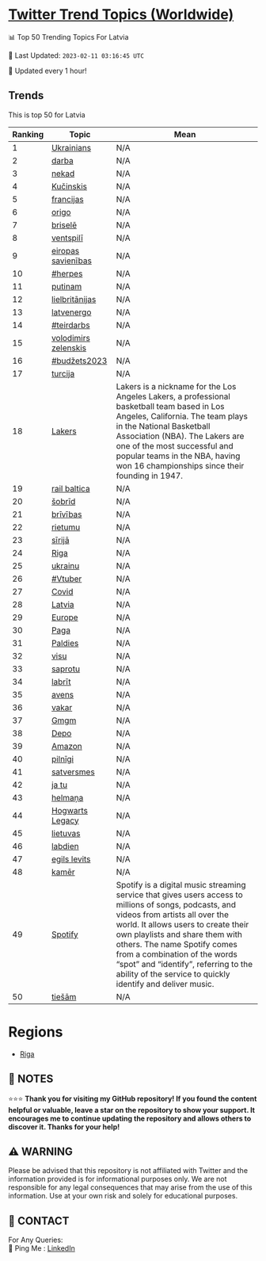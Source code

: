 [Twitter Trend Topics (Worldwide)](https://github.com/ErcinDedeoglu/Twitter-Trend-Topics)
==========


📊 Top 50 Trending Topics For Latvia

📆 Last Updated: `2023-02-11 03:16:45 UTC`

🔧 Updated every 1 hour!


## Trends

This is top 50 for Latvia

| Ranking | Topic | Mean |
| ------- | ------------ | ------------ |
| 1 | [Ukrainians](http://twitter.com/search?q=Ukrainians) | N/A |
| 2 | [darba](http://twitter.com/search?q=darba) | N/A |
| 3 | [nekad](http://twitter.com/search?q=nekad) | N/A |
| 4 | [Kučinskis](http://twitter.com/search?q=Ku%c4%8dinskis) | N/A |
| 5 | [francijas](http://twitter.com/search?q=francijas) | N/A |
| 6 | [origo](http://twitter.com/search?q=origo) | N/A |
| 7 | [briselē](http://twitter.com/search?q=brisel%c4%93) | N/A |
| 8 | [ventspilī](http://twitter.com/search?q=ventspil%c4%ab) | N/A |
| 9 | [eiropas savienības](http://twitter.com/search?q=eiropas+savien%c4%abbas) | N/A |
| 10 | [#herpes](http://twitter.com/search?q=%23herpes) | N/A |
| 11 | [putinam](http://twitter.com/search?q=putinam) | N/A |
| 12 | [lielbritānijas](http://twitter.com/search?q=lielbrit%c4%81nijas) | N/A |
| 13 | [latvenergo](http://twitter.com/search?q=latvenergo) | N/A |
| 14 | [#teirdarbs](http://twitter.com/search?q=%23teirdarbs) | N/A |
| 15 | [volodimirs zelenskis](http://twitter.com/search?q=volodimirs+zelenskis) | N/A |
| 16 | [#budžets2023](http://twitter.com/search?q=%23bud%c5%beets2023) | N/A |
| 17 | [turcija](http://twitter.com/search?q=turcija) | N/A |
| 18 | [Lakers](http://twitter.com/search?q=Lakers) | Lakers is a nickname for the Los Angeles Lakers, a professional basketball team based in Los Angeles, California. The team plays in the National Basketball Association (NBA). The Lakers are one of the most successful and popular teams in the NBA, having won 16 championships since their founding in 1947. |
| 19 | [rail baltica](http://twitter.com/search?q=rail+baltica) | N/A |
| 20 | [šobrīd](http://twitter.com/search?q=%c5%a1obr%c4%abd) | N/A |
| 21 | [brīvības](http://twitter.com/search?q=br%c4%abv%c4%abbas) | N/A |
| 22 | [rietumu](http://twitter.com/search?q=rietumu) | N/A |
| 23 | [sīrijā](http://twitter.com/search?q=s%c4%abrij%c4%81) | N/A |
| 24 | [Riga](http://twitter.com/search?q=Riga) | N/A |
| 25 | [ukrainu](http://twitter.com/search?q=ukrainu) | N/A |
| 26 | [#Vtuber](http://twitter.com/search?q=%23Vtuber) | N/A |
| 27 | [Covid](http://twitter.com/search?q=Covid) | N/A |
| 28 | [Latvia](http://twitter.com/search?q=Latvia) | N/A |
| 29 | [Europe](http://twitter.com/search?q=Europe) | N/A |
| 30 | [Paga](http://twitter.com/search?q=Paga) | N/A |
| 31 | [Paldies](http://twitter.com/search?q=Paldies) | N/A |
| 32 | [visu](http://twitter.com/search?q=visu) | N/A |
| 33 | [saprotu](http://twitter.com/search?q=saprotu) | N/A |
| 34 | [labrīt](http://twitter.com/search?q=labr%c4%abt) | N/A |
| 35 | [avens](http://twitter.com/search?q=avens) | N/A |
| 36 | [vakar](http://twitter.com/search?q=vakar) | N/A |
| 37 | [Gmgm](http://twitter.com/search?q=Gmgm) | N/A |
| 38 | [Depo](http://twitter.com/search?q=Depo) | N/A |
| 39 | [Amazon](http://twitter.com/search?q=Amazon) | N/A |
| 40 | [pilnīgi](http://twitter.com/search?q=piln%c4%abgi) | N/A |
| 41 | [satversmes](http://twitter.com/search?q=satversmes) | N/A |
| 42 | [ja tu](http://twitter.com/search?q=ja+tu) | N/A |
| 43 | [helmaņa](http://twitter.com/search?q=helma%c5%86a) | N/A |
| 44 | [Hogwarts Legacy](http://twitter.com/search?q=Hogwarts+Legacy) | N/A |
| 45 | [lietuvas](http://twitter.com/search?q=lietuvas) | N/A |
| 46 | [labdien](http://twitter.com/search?q=labdien) | N/A |
| 47 | [egils levits](http://twitter.com/search?q=egils+levits) | N/A |
| 48 | [kamēr](http://twitter.com/search?q=kam%c4%93r) | N/A |
| 49 | [Spotify](http://twitter.com/search?q=Spotify) | Spotify is a digital music streaming service that gives users access to millions of songs, podcasts, and videos from artists all over the world. It allows users to create their own playlists and share them with others. The name Spotify comes from a combination of the words “spot” and “identify”, referring to the ability of the service to quickly identify and deliver music. |
| 50 | [tiešām](http://twitter.com/search?q=tie%c5%a1%c4%81m) | N/A |



# Regions

* [Riga](</Latvia/Riga.md>)



## 📝 NOTES

⭐⭐⭐ **Thank you for visiting my GitHub repository! If you found the content helpful or valuable, leave a star on the repository to show your support. It encourages me to continue updating the repository and allows others to discover it. Thanks for your help!**


## ⚠️ WARNING

Please be advised that this repository is not affiliated with Twitter and the information provided is for informational purposes only. We are not responsible for any legal consequences that may arise from the use of this information. Use at your own risk and solely for educational purposes.


## 📨 CONTACT

 For Any Queries:  
            🏓 Ping Me : [LinkedIn](https://www.linkedin.com/in/ercindedeoglu/)
